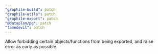```yaml
---
"graphile-build": patch
"graphile-utils": patch
"graphile-export": patch
"@dataplan/pg": patch
"tamedevil": patch
---
```


Allow forbidding certain objects/functions from being exported, and raise error
as early as possible.
